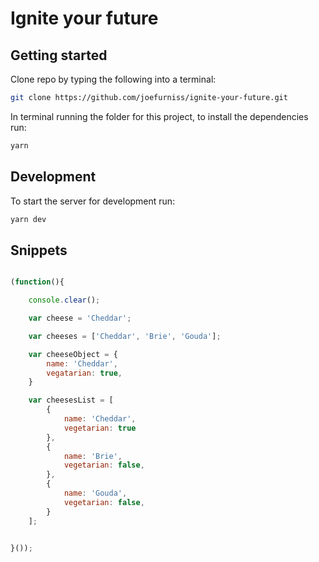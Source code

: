# Ignite your future

## Getting started
Clone repo by typing the following into a terminal:

```bash
git clone https://github.com/joefurniss/ignite-your-future.git
```

In terminal running the folder for this project, to install the dependencies run:

```bash
yarn
```

## Development

To start the server for development run: 

```bash
yarn dev
```

## Snippets
```js 

(function(){

    console.clear();

    var cheese = 'Cheddar';

    var cheeses = ['Cheddar', 'Brie', 'Gouda'];

    var cheeseObject = {
        name: 'Cheddar',
        vegatarian: true,
    }

    var cheesesList = [
        {
            name: 'Cheddar',
            vegetarian: true
        },
        {
            name: 'Brie',
            vegetarian: false,
        },
        {
            name: 'Gouda',
            vegetarian: false,
        }
    ];


}());

```

